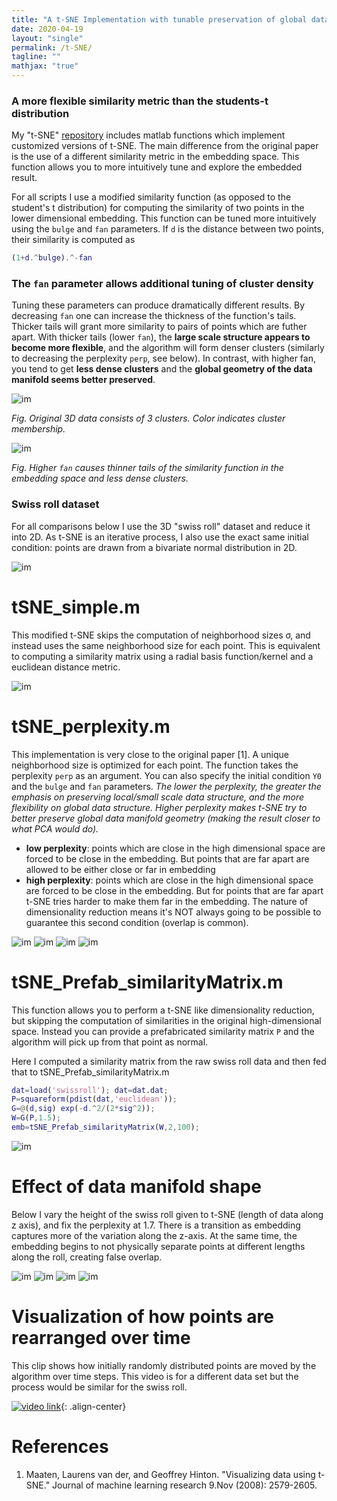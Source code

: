 ```yaml
--- 
title: "A t-SNE Implementation with tunable preservation of global data manifold structure"
date: 2020-04-19
layout: "single"
permalink: /t-SNE/
tagline: ""
mathjax: "true"
---
```


### A more flexible similarity metric than the students-t distribution
My "t-SNE" [repository](https://github.com/M-Lin-DM/Dimensionality-Reduction) includes matlab functions which implement customized versions of t-SNE. The main difference from the original paper is the use of a different similarity metric in the embedding space. This function allows you to more intuitively tune and explore the embedded result.

For all scripts I use a modified similarity function (as opposed to the student's t distribution) for computing the similarity of two points in the lower dimensional embedding. This function can be tuned more intuitively using the `bulge` and `fan` parameters. If `d` is the distance between two points, their similarity is computed as
```matlab
(1+d.^bulge).^-fan
```
### The `fan` parameter allows additional tuning of cluster density
Tuning these parameters can produce dramatically different results. By decreasing `fan` one can increase the thickness of the function's tails. Thicker tails will grant more similarity to pairs of points which are futher apart. With thicker tails (lower `fan`), the **large scale structure appears to become more flexible**, and the algorithm will form denser clusters (similarly to decreasing the perplexity `perp`, see below). In contrast, with higher fan, you tend to get **less dense clusters** and the **global geometry of the data manifold seems better preserved**.

![im](/images/tSNE_figures/fansweep_3Ddata.jpg)

*Fig. Original 3D data consists of 3 clusters. Color indicates cluster membership.*

![im](/images/tSNE_figures/fansweep_dat2.jpg)

*Fig. Higher `fan` causes thinner tails of the similarity function in the embedding space and less dense clusters.*

### Swiss roll dataset
For all comparisons below I use the 3D "swiss roll" dataset and reduce it into 2D. As t-SNE is an iterative process, I also use the exact same initial condition: points are drawn from a bivariate normal distribution in 2D.

![im](/images/tSNE_figures/swroll.png)


# tSNE_simple.m

This modified t-SNE skips the computation of neighborhood sizes σ, and instead uses the same neighborhood size for each point. This is equivalent to computing a similarity matrix using a radial basis function/kernel and a euclidean distance metric.

![im](/images/tSNE_figures/universal_sigma_tsne_simple.png)

# tSNE_perplexity.m

This implementation is very close to the original paper [1]. A unique neighborhood size is optimized for each point. The function takes the perplexity `perp` as an argument.
You can also specify the initial condition `Y0` and the `bulge` and `fan` parameters.
*The lower the perplexity, the greater the emphasis on preserving local/small scale data structure, and the more flexibility on global data structure. Higher perplexity makes t-SNE try to better preserve global data manifold geometry (making the result closer to what PCA would do).* 

- **low perplexity**: points which are close in the high dimensional space are forced to be close in the embedding. But points that are far apart are allowed to be either close or far in embedding
- **high perplexity**: points which are close in the high dimensional space are forced to be close in the embedding. But for points that are far apart t-SNE tries harder to make them far in the embedding. The nature of dimensionality reduction means it's NOT always going to be possible to guarantee this second condition (overlap is common).

![im](/images/tSNE_figures/perp1.png)
![im](/images/tSNE_figures/perp2.png)
![im](/images/tSNE_figures/perp3.png)
![im](/images/tSNE_figures/perp4.png)

# tSNE_Prefab_similarityMatrix.m

This function allows you to perform a t-SNE like dimensionality reduction, but skipping the computation of similarities in the original high-dimensional space. Instead you can provide a prefabricated similarity matrix `P` and the algorithm will pick up from that point as normal.

Here I computed a similarity matrix from the raw swiss roll data and then fed that to tSNE_Prefab_similarityMatrix.m
```matlab
dat=load('swissroll'); dat=dat.dat; 
P=squareform(pdist(dat,'euclidean'));
G=@(d,sig) exp(-d.^2/(2*sig^2));
W=G(P,1.5);
emb=tSNE_Prefab_similarityMatrix(W,2,100);
```
![im](/images/tSNE_figures/prefabW.png)

# Effect of data manifold shape
Below I vary the height of the swiss roll given to t-SNE (length of data along z axis), and fix the perplexity at 1.7. There is a transition as embedding captures more of the variation along the z-axis. At the same time, the embedding begins to not physically separate points at different lengths along the roll, creating false overlap.

![im](/images/tSNE_figures/h4.png)
![im](/images/tSNE_figures/h8.png)
![im](/images/tSNE_figures/h12.png)
![im](/images/tSNE_figures/h16.png)

# Visualization of how points are rearranged over time
This clip shows how initially randomly distributed points are moved by the algorithm over time steps. This video is for a different data set but the process would be similar for the swiss roll.

[![video link](/images/tSNE_figures/Capture.jpg)](https://www.youtube.com/watch?v=11UJr2AA5-k "t-SNE video"){: .align-center}


# References
1. Maaten, Laurens van der, and Geoffrey Hinton. "Visualizing data using t-SNE." Journal of machine learning research 9.Nov (2008): 2579-2605.